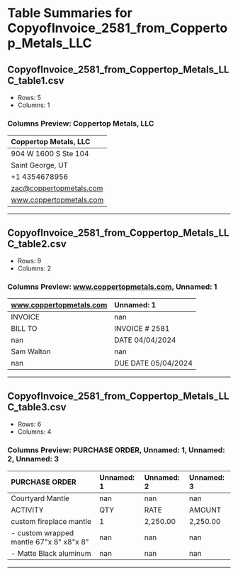 # Table Summaries for CopyofInvoice_2581_from_Coppertop_Metals_LLC

## CopyofInvoice_2581_from_Coppertop_Metals_LLC_table1.csv
- Rows: 5
- Columns: 1
### Columns Preview: Coppertop Metals, LLC

| Coppertop Metals, LLC   |
|:------------------------|
| 904 W 1600 S Ste 104    |
| Saint George, UT        |
| +1 4354678956           |
| zac@coppertopmetals.com |
| www.coppertopmetals.com |

---
## CopyofInvoice_2581_from_Coppertop_Metals_LLC_table2.csv
- Rows: 9
- Columns: 2
### Columns Preview: www.coppertopmetals.com, Unnamed: 1

| www.coppertopmetals.com   | Unnamed: 1          |
|:--------------------------|:--------------------|
| INVOICE                   | nan                 |
| BILL TO                   | INVOICE # 2581      |
| nan                       | DATE 04/04/2024     |
| Sam Walton                | nan                 |
| nan                       | DUE DATE 05/04/2024 |

---
## CopyofInvoice_2581_from_Coppertop_Metals_LLC_table3.csv
- Rows: 6
- Columns: 4
### Columns Preview: PURCHASE ORDER, Unnamed: 1, Unnamed: 2, Unnamed: 3

| PURCHASE ORDER                          | Unnamed: 1   | Unnamed: 2   | Unnamed: 3   |
|:----------------------------------------|:-------------|:-------------|:-------------|
| Courtyard Mantle                        | nan          | nan          | nan          |
| ACTIVITY                                | QTY          | RATE         | AMOUNT       |
| custom fireplace mantle                 | 1            | 2,250.00     | 2,250.00     |
| - custom wrapped mantle 67"x 8" x8"x 8" | nan          | nan          | nan          |
| - Matte Black aluminum                  | nan          | nan          | nan          |

---